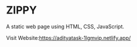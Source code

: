 # ZIPPY

A static web page using HTML, CSS, JavaScript.

Visit Website:https://adityatask-1lgmvip.netlify.app/
